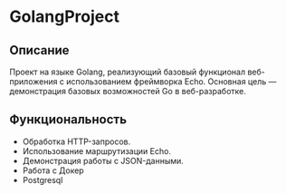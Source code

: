 # GolangProject

## Описание

Проект на языке Golang, реализующий базовый функционал веб-приложения с использованием фреймворка Echo. Основная цель — демонстрация базовых возможностей Go в веб-разработке.

## Функциональность

- Обработка HTTP-запросов.
- Использование маршрутизации Echo.
- Демонстрация работы с JSON-данными.
- Работа с Докер
- Postgresql
